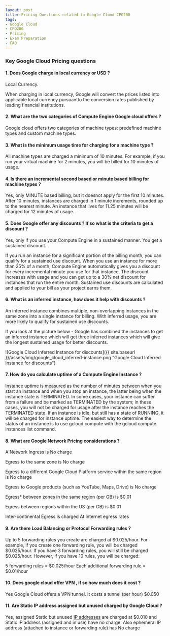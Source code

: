 ```yaml
---
layout: post
title: Pricing Questions related to Google Cloud CPO200
tags:
- Google Cloud
- CPO200
- Pricing 
- Exam Preparation
- FAQ
---
```


### Key Google Cloud Pricing questions


#### 1. Does Google charge in local currency or USD ?

Local Currency.

When charging in local currency, Google will convert the prices listed into applicable local currency pursuantto the conversion rates published by leading financial institutions.

#### 2. What are the two categories of Compute Engine Google cloud offers ?

Google cloud offers  two categories of machine types: predefined machine types and custom machine types.  

#### 3. What is the minimum usage time for charging for a machine type ?

All machine types are charged a minimum of 10 minutes. For example, if you run your virtual machine for 2 minutes, you will be billed for 10 minutes of usage.


#### 4. Is there an incremental second based or minute based billing for machine types ?

Yes, only MINUTE based billing, but it doesnot apply for the first 10 minutes. After 10 minutes, instances are charged in 1 minute increments, rounded up to the nearest minute. An instance that lives for 11.25 minutes will be charged for 12 minutes of usage.

#### 5. Does Google offer any discounts ? If so what is the criteria to get a discount ?

Yes, only if you use your Compute Engine in a sustained manner. You get a sustained discount.

If you run an instance for a significant portion of the billing month, you can qualify for a sustained use discount. When you use an instance for more than 25% of a month, Compute Engine automatically gives you a discount for every incremental minute you use for that instance. The discount increases with usage and you can get up to a 30% net discount for instances that run the entire month. Sustained use discounts are calculated and applied to your bill as your project earns them.  


#### 6. What is an inferred instance, how does it help with discounts ?

An inferred instance combines multiple, non-overlapping instances in the same zone into a single instance for billing. With inferred usage, you are more likely to qualify for sustained use discounts. 

If you look at the picture below - Google has combined the instances to get an inferred instance which will get three inferred instances which will give the longest sustained usage for better discounts.

![Google Cloud Inferred Instance for discounts]({{ site.baseurl }}/assets/img/google_cloud_inferred-instance.png "Google Cloud Inferred Instance for discounts")

#### 7. How do you calculate uptime of a Compute Engine Instance ?

Instance uptime is measured as the number of minutes between when you start an instance and when you stop an instance, the latter being when the instance state is TERMINATED. In some cases, your instance can suffer from a failure and be marked as TERMINATED by the system; in these cases, you will not be charged for usage after the instance reaches the TERMINATED state. If an instance is idle, but still has a state of RUNNING, it will be charged for instance uptime. The easiest way to determine the status of an instance is to use gcloud compute with the gcloud compute instances list command.


#### 8. What are Google Network Pricing considerations ?

A Network Ingress is No charge

Egress to the same zone is No charge

Egress to a different Google Cloud Platform service within the same region is No charge

Egress to Google products (such as YouTube, Maps, Drive) is No charge

Egress* between zones in the same region (per GB) is $0.01

Egress between regions within the US (per GB) is $0.01

Inter-continental Egress is charged At Internet egress rates

#### 9. Are there Load Balancing or Protocol Forwarding rules ?

Up to 5 forwarding rules you create are charged at $0.025/hour. For example, if you create one forwarding rule, you will be charged $0.025/hour. If you have 3 forwarding rules, you will still be charged $0.025/hour. However, if you have 10 rules, you will be charged:

5 forwarding rules = $0.025/hour
Each additional forwarding rule = $0.01/hour

#### 10. Does google cloud offer VPN , if so how much does it cost ?

Yes Google Cloud offers a VPN tunnel. It costs a tunnel (per hour) $0.050

#### 11. Are Static IP address assigned but unused charged by Google Cloud ?

Yes, assigned Static but unused [IP addresses](../Google-Cloud-IP-Addresses/) are charged at $0.010 and Static IP address (assigned and in use) have no charge. Also ephemeral IP address (attached to instance or forwarding rule) has No charge
